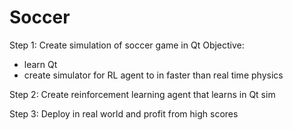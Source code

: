 # Soccer

Step 1:
Create simulation of soccer game in Qt
Objective:
- learn Qt
- create simulator for RL agent to in faster than real time physics

Step 2:
Create reinforcement learning agent that learns in Qt sim


Step 3:
Deploy in real world and profit from high scores
